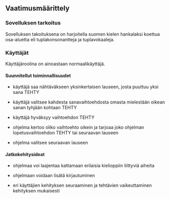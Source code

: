 ## Vaatimusmäärittely

### Sovelluksen tarkoitus
Sovelluksen takoituksena on harjoitella suomen kielen hankalaksi koettua osa-aluetta eli tuplakonsonantteja ja tuplavokaaleja. 


### Käyttäjät

Käyttäjäroolina on ainoastaan normaalikäyttäjä.

#### Suunnitellut toiminnallisuudet

* käyttäjä saa nähtäväkseen yksinkertaisen lauseen, josta puuttuu yksi sana TEHTY

* käyttäjä valitsee kahdesta sanavaihtoehdosta omasta mielestään oikean sanan tyhjään kohtaan TEHTY

* käyttäjä hyväksyy vaihtoehdon TEHTY

* ohjelma kertoo oliko vaihtoehto oikein ja tarjoaa joko ohjelman lopetusvaihtoehdon TEHTY tai seuraavan lauseen  

* ohjelma valitsee seuraavan lauseen

#### Jatkokehitysideat


* ohjelmaa voi laajentaa kattamaan erilaisia kielioppiin liittyviä aiheita

* ohjelmaan voidaan lisätä kirjautuminen

* eri käyttäjien kehityksen seuraaminen ja tehtävien vaikeuttaminen kehityksen mukaisesti
